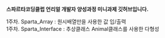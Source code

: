 <b> 스파르타코딩클럽 언리얼 개발자 양성과정 미니과제 깃허브입니다. </b>

1주차. Sparta_Array : 원시배열만을 사용한 값 입/출력 <br/>
1주차. Sparta_Interface : 추상클래스 Animal클래스를 사용한 다형성 <br/>
